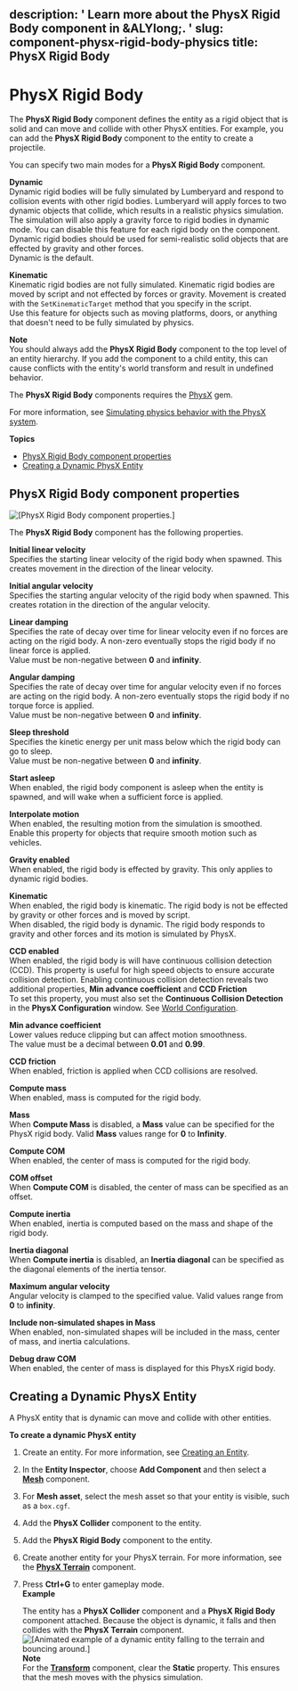 description: ' Learn more about the PhysX Rigid Body component in &ALYlong;. '
slug: component-physx-rigid-body-physics
title: PhysX Rigid Body
---
# PhysX Rigid Body<a name="component-physx-rigid-body-physics"></a>

The **PhysX Rigid Body** component defines the entity as a rigid object that is solid and can move and collide with other PhysX entities\. For example, you can add the **PhysX Rigid Body** component to the entity to create a projectile\.

You can specify two main modes for a **PhysX Rigid Body** component\.

**Dynamic**  
Dynamic rigid bodies will be fully simulated by Lumberyard and respond to collision events with other rigid bodies\. Lumberyard will apply forces to two dynamic objects that collide, which results in a realistic physics simulation\. The simulation will also apply a gravity force to rigid bodies in dynamic mode\. You can disable this feature for each rigid body on the component\. Dynamic rigid bodies should be used for semi\-realistic solid objects that are effected by gravity and other forces\.  
Dynamic is the default\.

**Kinematic**  
Kinematic rigid bodies are not fully simulated\. Kinematic rigid bodies are moved by script and not effected by forces or gravity\. Movement is created with the `SetKinematicTarget` method that you specify in the script\.  
Use this feature for objects such as moving platforms, doors, or anything that doesn't need to be fully simulated by physics\.

**Note**  
You should always add the **PhysX Rigid Body** component to the top level of an entity hierarchy\. If you add the component to a child entity, this can cause conflicts with the entity's world transform and result in undefined behavior\.

The **PhysX Rigid Body** components requires the [PhysX](gems-system-gem-physx.md) gem\.

For more information, see [Simulating physics behavior with the PhysX system](physx-intro.md)\.

**Topics**
+ [PhysX Rigid Body component properties](#component-physx-rigid-body-physics-properties)
+ [Creating a Dynamic PhysX Entity](#example-creating-dynamic-game-entity)

## PhysX Rigid Body component properties<a name="component-physx-rigid-body-physics-properties"></a>

![\[PhysX Rigid Body component properties.\]](/images/userguide/component/physx/component-physx-rigid-body-1.27.png)

The **PhysX Rigid Body** component has the following properties\.

**Initial linear velocity**  
Specifies the starting linear velocity of the rigid body when spawned\. This creates movement in the direction of the linear velocity\. 

**Initial angular velocity**  
Specifies the starting angular velocity of the rigid body when spawned\. This creates rotation in the direction of the angular velocity\. 

**Linear damping**  
Specifies the rate of decay over time for linear velocity even if no forces are acting on the rigid body\. A non\-zero eventually stops the rigid body if no linear force is applied\.   
Value must be non\-negative between **0** and **infinity**\. 

**Angular damping**  
Specifies the rate of decay over time for angular velocity even if no forces are acting on the rigid body\. A non\-zero eventually stops the rigid body if no torque force is applied\.   
Value must be non\-negative between **0** and **infinity**\. 

**Sleep threshold**  
Specifies the kinetic energy per unit mass below which the rigid body can go to sleep\.   
Value must be non\-negative between **0** and **infinity**\. 

**Start asleep**  
When enabled, the rigid body component is asleep when the entity is spawned, and will wake when a sufficient force is applied\. 

**Interpolate motion**  
When enabled, the resulting motion from the simulation is smoothed\.   
Enable this property for objects that require smooth motion such as vehicles\. 

**Gravity enabled**  
When enabled, the rigid body is effected by gravity\. This only applies to dynamic rigid bodies\. 

**Kinematic**  
When enabled, the rigid body is kinematic\. The rigid body is not be effected by gravity or other forces and is moved by script\.   
When disabled, the rigid body is dynamic\. The rigid body responds to gravity and other forces and its motion is simulated by PhysX\. 

**CCD enabled**  
When enabled, the rigid body is will have continuous collision detection \(CCD\)\. This property is useful for high speed objects to ensure accurate collision detection\. Enabling continuous collision detection reveals two additional properties, **Min advance coefficient** and **CCD Friction**   
To set this property, you must also set the **Continuous Collision Detection** in the **PhysX Configuration** window\. See [World Configuration](physx-configuration-global.md#physx-configuration-global-world)\. 

**Min advance coefficient**  
Lower values reduce clipping but can affect motion smoothness\.   
The value must be a decimal between **0\.01** and **0\.99**\. 

**CCD friction**  
When enabled, friction is applied when CCD collisions are resolved\. 

**Compute mass**  
When enabled, mass is computed for the rigid body\. 

**Mass**  
When **Compute Mass** is disabled, a **Mass** value can be specified for the PhysX rigid body\. Valid **Mass** values range for **0** to **Infinity**\. 

**Compute COM**  
When enabled, the center of mass is computed for the rigid body\. 

**COM offset**  
When **Compute COM** is disabled, the center of mass can be specified as an offset\. 

**Compute inertia**  
When enabled, inertia is computed based on the mass and shape of the rigid body\. 

**Inertia diagonal**  
When **Compute inertia** is disabled, an **Inertia diagonal** can be specified as the diagonal elements of the inertia tensor\. 

**Maximum angular velocity**  
Angular velocity is clamped to the specified value\. Valid values range from **0** to **infinity**\. 

**Include non\-simulated shapes in Mass**  
When enabled, non\-simulated shapes will be included in the mass, center of mass, and inertia calculations\. 

**Debug draw COM**  
When enabled, the center of mass is displayed for this PhysX rigid body\. 

## Creating a Dynamic PhysX Entity<a name="example-creating-dynamic-game-entity"></a>

A PhysX entity that is dynamic can move and collide with other entities\.

**To create a dynamic PhysX entity**

1. Create an entity\. For more information, see [Creating an Entity](creating-entity.md)\.

1. In the **Entity Inspector**, choose **Add Component** and then select a **[Mesh](component-static-mesh.md)** component\.

1. For **Mesh asset**, select the mesh asset so that your entity is visible, such as a `box.cgf`\.

1. Add the **PhysX Collider** component to the entity\.

1. Add the **PhysX Rigid Body** component to the entity\.

1. Create another entity for your PhysX terrain\. For more information, see the **[PhysX Terrain](component-physx-terrain.md)** component\.

1. Press **Ctrl\+G** to enter gameplay mode\.  
**Example**  

   The entity has a **PhysX Collider** component and a **PhysX Rigid Body** component attached\. Because the object is dynamic, it falls and then collides with the **PhysX Terrain** component\.  
![\[Animated example of a dynamic entity falling to the terrain and bouncing around.\]](/images/userguide/shared/physx-creating-dynamic-object-1.gif)
**Note**  
For the **[Transform](component-transform.md)** component, clear the **Static** property\. This ensures that the mesh moves with the physics simulation\. 
